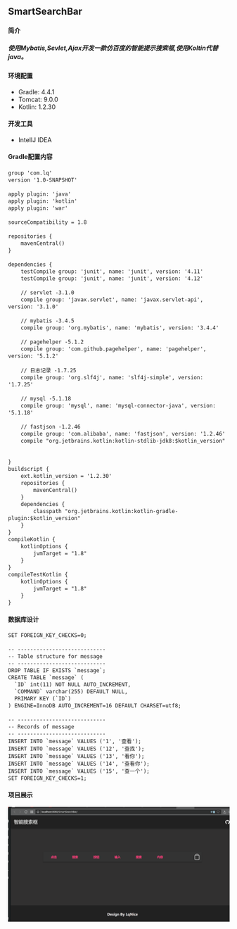 ## SmartSearchBar

#### 简介
##### 使用Mybatis,Sevlet,Ajax开发一款仿百度的智能提示搜索框,使用Koltin代替java。

#### 环境配置
 - Gradle: 4.4.1
 - Tomcat: 9.0.0
 - Kotlin: 1.2.30
#### 开发工具
- IntellJ IDEA

#### Gradle配置内容

    group 'com.lq'
    version '1.0-SNAPSHOT'
    
    apply plugin: 'java'
    apply plugin: 'kotlin'
    apply plugin: 'war'
    
    sourceCompatibility = 1.8
    
    repositories {
        mavenCentral()
    }
    
    dependencies {
        testCompile group: 'junit', name: 'junit', version: '4.11'
        testCompile group: 'junit', name: 'junit', version: '4.12'
    
        // servlet -3.1.0
        compile group: 'javax.servlet', name: 'javax.servlet-api', version: '3.1.0'
    
        // mybatis -3.4.5
        compile group: 'org.mybatis', name: 'mybatis', version: '3.4.4'
    
        // pagehelper -5.1.2
        compile group: 'com.github.pagehelper', name: 'pagehelper', version: '5.1.2'
    
        // 日志记录 -1.7.25
        compile group: 'org.slf4j', name: 'slf4j-simple', version: '1.7.25'
    
        // mysql -5.1.18
        compile group: 'mysql', name: 'mysql-connector-java', version: '5.1.18'
    
        // fastjson -1.2.46
        compile group: 'com.alibaba', name: 'fastjson', version: '1.2.46'
        compile "org.jetbrains.kotlin:kotlin-stdlib-jdk8:$kotlin_version"
    
    
    }
    buildscript {
        ext.kotlin_version = '1.2.30'
        repositories {
            mavenCentral()
        }
        dependencies {
            classpath "org.jetbrains.kotlin:kotlin-gradle-plugin:$kotlin_version"
        }
    }
    compileKotlin {
        kotlinOptions {
            jvmTarget = "1.8"
        }
    }
    compileTestKotlin {
        kotlinOptions {
            jvmTarget = "1.8"
        }
    }




#### 数据库设计


    SET FOREIGN_KEY_CHECKS=0;
    
    -- ----------------------------
    -- Table structure for message
    -- ----------------------------
    DROP TABLE IF EXISTS `message`;
    CREATE TABLE `message` (
      `ID` int(11) NOT NULL AUTO_INCREMENT,
      `COMMAND` varchar(255) DEFAULT NULL,
      PRIMARY KEY (`ID`)
    ) ENGINE=InnoDB AUTO_INCREMENT=16 DEFAULT CHARSET=utf8;
    
    -- ----------------------------
    -- Records of message
    -- ----------------------------
    INSERT INTO `message` VALUES ('1', '查看');
    INSERT INTO `message` VALUES ('12', '查找');
    INSERT INTO `message` VALUES ('13', '看你');
    INSERT INTO `message` VALUES ('14', '查看你');
    INSERT INTO `message` VALUES ('15', '查一个');
    SET FOREIGN_KEY_CHECKS=1;


#### 项目展示
![](images/searchBox.gif)



